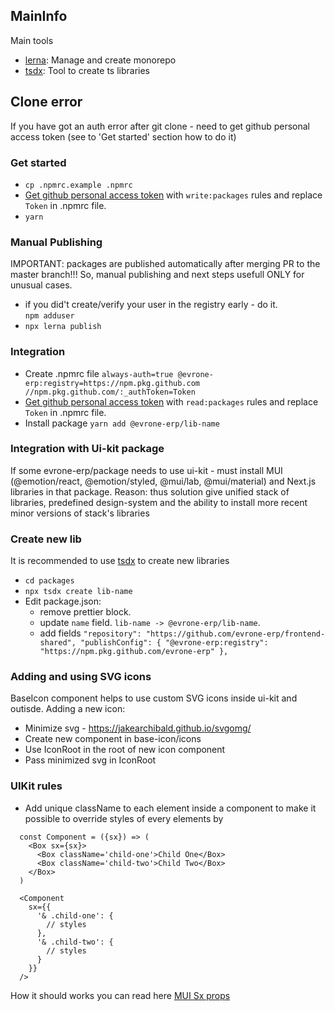 ## MainInfo

Main tools
- [lerna](https://lerna.js.org/): Manage and create monorepo 
- [tsdx](https://tsdx.io/): Tool to create ts libraries

## Clone error
If you have got an auth error after git clone - need to get github personal access token (see to 'Get started' section how to do it)

### Get started

- `cp .npmrc.example .npmrc`  
- [Get github personal access token](https://docs.github.com/en/authentication/keeping-your-account-and-data-secure/creating-a-personal-access-token) with `write:packages` rules and replace `Token` in .npmrc file.
- `yarn`

### Manual Publishing

IMPORTANT: packages are published automatically after merging PR to the master branch!!!
So, manual publishing and next steps usefull ONLY for unusual cases.

- if you did't create/verify your user in the registry early - do it.  
`npm adduser` 
- `npx lerna publish`

### Integration

- Create .npmrc file `always-auth=true
@evrone-erp:registry=https://npm.pkg.github.com
//npm.pkg.github.com/:_authToken=Token
`
- [Get github personal access token](https://docs.github.com/en/authentication/keeping-your-account-and-data-secure/creating-a-personal-access-token) with `read:packages` rules and replace `Token` in .npmrc file.
- Install package `yarn add @evrone-erp/lib-name`

### Integration with Ui-kit package

If some evrone-erp/package needs to use ui-kit - must install MUI (@emotion/react, @emotion/styled, @mui/lab, @mui/material) and Next.js libraries in that package.
Reason: thus solution give unified stack of libraries, predefined design-system and the ability to install more recent minor versions of stack's libraries

### Create new lib

It is recommended to use [tsdx](https://tsdx.io/) to create new libraries

- `cd packages`
- `npx tsdx create lib-name`
- Edit package.json: 
  - remove prettier block.
  - update `name` field. `lib-name -> @evrone-erp/lib-name`.
  - add fields `
  "repository": "https://github.com/evrone-erp/frontend-shared",
  "publishConfig": {
    "@evrone-erp:registry": "https://npm.pkg.github.com/evrone-erp"
  },
  `
### Adding and using SVG icons

BaseIcon component helps to use custom SVG icons inside ui-kit and outisde.
Adding a new icon:
- Minimize svg - https://jakearchibald.github.io/svgomg/
- Create new component in base-icon/icons
- Use IconRoot in the root of new icon component
- Pass minimized svg in IconRoot

### UIKit rules
- Add unique className to each element inside a component to make it possible to override styles of every elements by 

```
  const Component = ({sx}) => (
    <Box sx={sx}>
      <Box className='child-one'>Child One</Box>
      <Box className='child-two'>Child Two</Box>
    </Box>
  )
```

```
  <Component 
    sx={{
      '& .child-one': {
        // styles
      },
      '& .child-two': {
        // styles
      }
    }}
  />
```

How it should works you can read here [MUI Sx props](https://mui.com/system/getting-started/the-sx-prop/#passing-the-sx-prop)